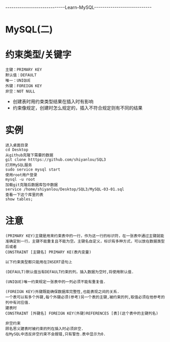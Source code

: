 -----------------------------Learn-MySQL----------------------------
# MySQL(二)
# 约束类型/关键字

```
主键：PRIMARY KEY
默认值：DEFAULT
唯一：UNIQUE
外键：FOREIGN KEY
非空：NOT NULL
```
- 创建表时用约束类型结果在插入时有影响
- 约束像规定，创建时怎么规定的，插入不符合规定则有不同的结果

# 实例

```
进入桌面目录
cd Desktop
从github克隆下需要的数据
git clone htttps://github.com/shiyanlou/SQL3
打开MySQL服务
sudo service mysql start
使用root用户登录
mysql -u root
加载git克隆后数据库包中数据
service /home/shiyanlou/Desktop/SQL3/MySQL-03-01.sql
查看一下这个库里的表
show tables;
```
# 注意
```
(PRIMARY KEY)主键是用来约束表中的一行，作为这一行的标识符，在一张表中通过主键就能准确定到一行，主键不能重复且不能为空。主键名自定义，标识有多种方式，可以放在数据类型后或者
CONSTRAINT [主键名] PRIMARY KE(表内变量)

以下约束类型都只能用在INSERT语句上

(DEFAULT)默认值当有DEFAULT约束的列，插入数据为空时,将使用默认值.

(UNIQUE)唯一约束规定一张表中的一列必须不能有重复值.

(FOREIGN KEY)外键既能确保数据库完整性,也能表现之间的关系.
一个表可以有多个外键,每个外键必须(参考)另一个表的主键,被约束的列,取值必须在他参考的列中有对应值.
建表时
CONSTRAINT [外键名] FOREIGN KEY(外键)REFERENCES [表](这个表中的主键列名)

非空约束
顾名思义建表时被约束的列在插入时必须非空.
在MySQL中违反非空约束不会报错,只有警告.表中显示为0.
```
